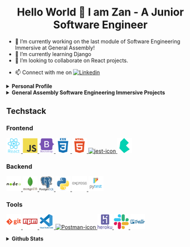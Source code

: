 <div  align="center">
  <h1>Hello World 👋 I am Zan - A Junior Software Engineer</h1>
</div>

<!--
**rodages/rodages** is a ✨ _special_ ✨ repository because its `README.md` (this file) appears on your GitHub profile.

Here are some ideas to get you started:
-->
- 🔭 I’m currently working on the last module of Software Engineering Immersive at General Assembly!
- 🌱 I’m currently learning Django
- 👯 I’m looking to collaborate on React projects.
<!-- - 🤔 I’m looking for help with ... -->
<!-- - 💬 Ask me about JavaScript -->
- 📫 Connect with me on [![Linkedin](https://img.shields.io/badge/LinkedIn-0077B5?style=for-the-badge&logo=linkedin&logoColor=white)](https://www.linkedin.com/in/zanmakarov/)

<details><summary><b>Personal Profile</b></summary><br/>
    A Junior Full-Stack Software Engineer specialising in Web Development with React, JavaScript, CSS and HTML, confident with Node, relational database - PostgreSQL and NoSQL database – MongoDB.

  Currently enrolled in the Software Engineering Immersive Bootcamp at General Assembly to strengthen existing programming skills, gain experience by working in collaborative environment and transition career change from Management to Tech.

</details>

<details><summary> <b>General Assembly Software Engineering Immersive Projects</b> </summary><blockquote>

<details><summary><b> Project 3 - Find Me A Doc </b></summary><blockquote>
  <h3> <a href="https://findmedoc.netlify.app/"> Visit Site </a> | <a href="https://github.com/rodages/project-3-findMeADoc-front-end"> See Frontend ReadMe </a> | <a href="https://github.com/Tca0/FindMeADoc"> See Backend ReadMe </a> <h3>
          <ul>
          <li> In a group of three planned and white-boarded backend and frontend implementation of a MERN project. Used ‘Trello’ to assign tasks and ‘Slack’ to communicate progress.</li>
          <li> Used React and ‘React-Bootstrap’ for frontend, MongoDB, Express and Node for backend to create RESTful API. </li>
          <li> Solely implemented – backend: schema design, seeding, patient/doctor/review routes; frontend: navigation (including login/logout state), edit profiles functionality based on the type of account, saving postcode coordinates ‘Mapbox Geocoding’ API, leaving reviews functionality. </li>
          </ul></blockquote>
</details>

<details><summary><b>Project 2 - Whats My Footprint</b></summary><blockquote>
  <h3> <a href="https://whatsmyfootprint.netlify.app/"> Visit Site </a> | <a href="https://github.com/rodages/Project-2-Whats-My-Footprint"> See ReadMe </a> <h3>
          <ul>
          <li> In a pair planned and white-boarded the project – a platform to check the carbon footprint of food products by connecting to ‘Carbon Cloud’ API with a private key. </li>
          <li> Used React and ‘react-dom’ to create a frontend application with several routes, used ‘Bulma’ for styling and ‘Nivo’ library to visualize data in charts and pies. </li>
          <li> Implemented ‘useContext’ hook to avoid ‘prop-drilling’ and allow smooth data flow throughout the app. </li>
          </ul></blockquote>
</details>

<details><summary><b>Project 1 - The Pandemic Game</b></summary><blockquote>
  <h3> <a href="https://rodages.github.io/Project-One-The-Pandemic-Game/"> Play The Game </a> | <a href="https://github.com/rodages/Project-One-The-Pandemic-Game"> See ReadMe </a> <h3>
          <ul>
          <li> Designed and created a custom game instead of replicating an existing game. </li>
          <li> Used JavaScript, HTML and CSS to design a playable game involving a basic game logic - winning, losing, scoring points and being able to restart the game with initial parameters. </li>
          <li> Implemented ‘requestAnimationFrame’ as a core running function as opposed to ‘setTimeout’ to reduce lagging when the game rapidly and frequently creates multiple new DOM nodes. </li>
          </ul></blockquote>
</details>

</blockquote></details>

## Techstack

### Frontend
<p align="left">
<a href="https://github.com/rodages/Project-2-Whats-My-Footprint" target="_blank"> <img src="https://raw.githubusercontent.com/devicons/devicon/1119b9f84c0290e0f0b38982099a2bd027a48bf1/icons/react/react-original-wordmark.svg" alt="React-icon" width="40" height="40"/> </a>
<a href="https://github.com/rodages/Project-One-The-Pandemic-Game" target="_blank"> <img src="https://raw.githubusercontent.com/devicons/devicon/master/icons/javascript/javascript-original.svg" alt="JavaScript-icon" width="40" height="40"/> </a>
<a href="https://github.com/rodages/project-3-findMeADoc-front-end" target="_blank"> <img src="https://raw.githubusercontent.com/devicons/devicon/master/icons/bootstrap/bootstrap-plain-wordmark.svg" alt="Bootstrap-icon" width="40" height="40"/> </a>
<a href="https://github.com/rodages/Project-One-The-Pandemic-Game" target="_blank"> <img src="https://raw.githubusercontent.com/devicons/devicon/1119b9f84c0290e0f0b38982099a2bd027a48bf1/icons/css3/css3-plain-wordmark.svg" alt="CSS-icon" width="40" height="40"/> </a>
<a href="https://github.com/rodages/Project-One-The-Pandemic-Game" target="_blank"> <img src="https://raw.githubusercontent.com/devicons/devicon/1119b9f84c0290e0f0b38982099a2bd027a48bf1/icons/html5/html5-plain-wordmark.svg" alt="HTML" width="40" height="40"/> </a>
<a href="#" target="_blank"> <img src="https://www.vectorlogo.zone/logos/jestjsio/jestjsio-icon.svg" alt="jest-icon" width="40" height="40"/> </a>
<a href="https://github.com/rodages/Project-2-Whats-My-Footprint" target="_blank"> <img src="https://raw.githubusercontent.com/devicons/devicon/1119b9f84c0290e0f0b38982099a2bd027a48bf1/icons/bulma/bulma-plain.svg" alt="Bulma-icon" width="40" height="40"/> </a>
<!-- <a href="#" target="_blank"> <img src="https://tailwindcss.com/_next/static/media/tailwindcss-logotype.ed60a6f85c663923c4d6ee9d85f359cd.svg" alt="techname" width="40" height="40"/> </a> -->
</p>

### Backend
<p align="left">
<a href="https://github.com/Tca0/FindMeADoc" target="_blank"> <img src="https://raw.githubusercontent.com/devicons/devicon/master/icons/nodejs/nodejs-original-wordmark.svg" alt="Node-icon" width="40" height="40"/> </a>
<a href="https://github.com/Tca0/FindMeADoc" target="_blank"> <img src="https://raw.githubusercontent.com/devicons/devicon/master/icons/mongodb/mongodb-original-wordmark.svg" alt="MongoDB-icon" width="40" height="40"/> </a> <!-- Once forked need to change link-->
<a href="#" target="_blank"> <img src="https://raw.githubusercontent.com/devicons/devicon/master/icons/postgresql/postgresql-original-wordmark.svg" alt="postgreSQL-icon" width="40" height="40"/> </a><!-- No projects-->
<a href="#" target="_blank"> <img src="https://raw.githubusercontent.com/devicons/devicon/master/icons/python/python-original.svg" alt="Python-icon" width="40" height="40"/> </a><!-- No projects-->
<a href="https://github.com/Tca0/FindMeADoc" target="_blank"> <img src="https://raw.githubusercontent.com/devicons/devicon/master/icons/express/express-original-wordmark.svg" alt="express-icon" width="40" height="40"/> </a><!-- Once forked need to change link-->
<a href="#" target="_blank"> <img src="https://raw.githubusercontent.com/devicons/devicon/1119b9f84c0290e0f0b38982099a2bd027a48bf1/icons/pytest/pytest-original-wordmark.svg" alt="PyTest-icon" width="40" height="40"/> </a>
<!-- <a href="#" target="_blank"> <img src="https://raw.githubusercontent.com/devicons/devicon/1119b9f84c0290e0f0b38982099a2bd027a48bf1/icons/django/django-plain-wordmark.svg" alt="Django-icon" width="40" height="40"/> </a>No projects -->
</p>

### Tools
<p align="left">
<a href="#" target="_blank"> <img src="https://raw.githubusercontent.com/devicons/devicon/1119b9f84c0290e0f0b38982099a2bd027a48bf1/icons/git/git-plain-wordmark.svg" alt="git-icon" width="40" height="40"/> </a> <!-- -->
<a href="#" target="_blank"> <img src="https://raw.githubusercontent.com/devicons/devicon/1119b9f84c0290e0f0b38982099a2bd027a48bf1/icons/npm/npm-original-wordmark.svg" alt="npm-icon" width="40" height="40"/> </a><!-- -->
<a href="#" target="_blank"> <img src="https://raw.githubusercontent.com/devicons/devicon/1119b9f84c0290e0f0b38982099a2bd027a48bf1/icons/vscode/vscode-original-wordmark.svg" alt="VSCode-icon" width="40" height="40"/> </a>
<a href="#" target="_blank"> <img src="https://www.vectorlogo.zone/logos/getpostman/getpostman-icon.svg" alt="Postman-icon" width="40" height="40"/> </a>
<a href="#" target="_blank"> <img src="https://raw.githubusercontent.com/devicons/devicon/1119b9f84c0290e0f0b38982099a2bd027a48bf1/icons/heroku/heroku-plain-wordmark.svg" alt="Heroku-icon" width="40" height="40"/> </a>
<a href="#" target="_blank"> <img src="https://raw.githubusercontent.com/devicons/devicon/1119b9f84c0290e0f0b38982099a2bd027a48bf1/icons/slack/slack-original.svg" alt="Slack-icon" width="40" height="40"/> </a>
<a href="#" target="_blank"> <img src="https://raw.githubusercontent.com/devicons/devicon/1119b9f84c0290e0f0b38982099a2bd027a48bf1/icons/trello/trello-plain-wordmark.svg" alt="Trello-icon" width="40" height="40"/> </a>

</p>
 

<details>
  <summary><b>Github Stats</b></summary><br/>
  <!-- <img align="left" alt="Zan's GitHub Stats" src="https://github-readme-stats.vercel.app/api?username=rodages&show_icons=true&hide_border=false&title_color=ff652f&icon_color=FFE400&bg_color=09131B&text_color=ffffff&border_color=0c1a25" /> -->
  <img alt="Zan's GitHub Stats" src="https://github-readme-stats.vercel.app/api?username=rodages"/>
  <img alt="Zan's GitHub Streak Count Stats" src="https://github-readme-streak-stats.herokuapp.com/?user=rodages" />
  <img alt="Zan's GitHub Streak Count Stats" src="https://github-profile-summary-cards.vercel.app/api/cards/profile-details?username=rodages&theme=vue" />
  <img alt="Zan's GitHub Stats" src="https://github-readme-stats.vercel.app/api/top-langs/?username=rodages&layout=compact"/>

</details>


